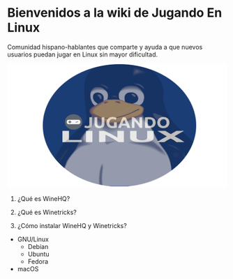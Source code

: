 # Bienvenidos a la wiki de Jugando En Linux

Comunidad hispano-hablantes que comparte y ayuda a que nuevos usuarios puedan jugar en Linux sin mayor dificultad.

![Jugando en Linux](assets/JugandoEnLinux_logo.png "Jugando en Linux")

1) ¿Qué es WineHQ?

2) ¿Qué es Winetricks?

3) ¿Cómo instalar WineHQ y Winetricks?
  * GNU/Linux
    * Debian
    * Ubuntu
    * Fedora
  * macOS

